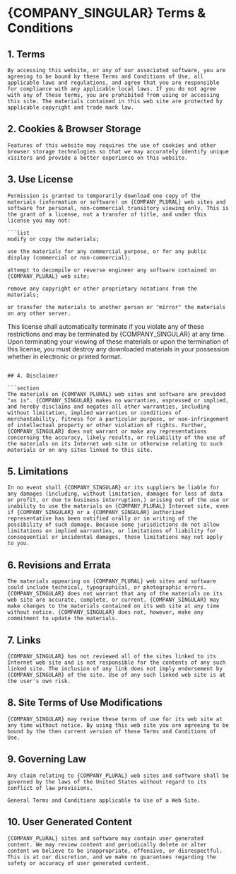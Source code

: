 # {COMPANY_SINGULAR} Terms & Conditions

## 1. Terms

```section
By accessing this website, or any of our associated software, you are agreeing to be bound by these Terms and Conditions of Use, all applicable laws and regulations, and agree that you are responsible for compliance with any applicable local laws. If you do not agree with any of these terms, you are prohibited from using or accessing this site. The materials contained in this web site are protected by applicable copyright and trade mark law.
```

## 2. Cookies & Browser Storage

```section
Features of this website may requires the use of cookies and other browser storage technologies so that we may accurately identify unique visitors and provide a better experience on this website.
```

## 3. Use License

````section
Permission is granted to temporarily download one copy of the materials (information or software) on {COMPANY_PLURAL} web sites and software for personal, non-commercial transitory viewing only. This is the grant of a license, not a transfer of title, and under this license you may not:

```list
modify or copy the materials;

use the materials for any commercial purpose, or for any public display (commercial or non-commercial);

attempt to decompile or reverse engineer any software contained on {COMPANY_PLURAL} web site;

remove any copyright or other proprietary notations from the materials;

or transfer the materials to another person or "mirror" the materials on any other server.
````

This license shall automatically terminate if you violate any of these restrictions and may be terminated by {COMPANY_SINGULAR} at any time. Upon terminating your viewing of these materials or upon the termination of this license, you must destroy any downloaded materials in your possession whether in electronic or printed format.
```

## 4. Disclaimer

```section
The materials on {COMPANY_PLURAL} web sites and software are provided "as is". {COMPANY_SINGULAR} makes no warranties, expressed or implied, and hereby disclaims and negates all other warranties, including without limitation, implied warranties or conditions of merchantability, fitness for a particular purpose, or non-infringement of intellectual property or other violation of rights. Further, {COMPANY_SINGULAR} does not warrant or make any representations concerning the accuracy, likely results, or reliability of the use of the materials on its Internet web site or otherwise relating to such materials or on any sites linked to this site.
```

## 5. Limitations

```section
In no event shall {COMPANY_SINGULAR} or its suppliers be liable for any damages (including, without limitation, damages for loss of data or profit, or due to business interruption,) arising out of the use or inability to use the materials on {COMPANY_PLURAL} Internet site, even if {COMPANY_SINGULAR} or a {COMPANY_SINGULAR} authorized representative has been notified orally or in writing of the possibility of such damage. Because some jurisdictions do not allow limitations on implied warranties, or limitations of liability for consequential or incidental damages, these limitations may not apply to you.
```

## 6. Revisions and Errata

```section
The materials appearing on {COMPANY_PLURAL} web sites and software could include technical, typographical, or photographic errors. {COMPANY_SINGULAR} does not warrant that any of the materials on its web site are accurate, complete, or current. {COMPANY_SINGULAR} may make changes to the materials contained on its web site at any time without notice. {COMPANY_SINGULAR} does not, however, make any commitment to update the materials.
```

## 7. Links

```section
{COMPANY_SINGULAR} has not reviewed all of the sites linked to its Internet web site and is not responsible for the contents of any such linked site. The inclusion of any link does not imply endorsement by {COMPANY_SINGULAR} of the site. Use of any such linked web site is at the user's own risk.
```

## 8. Site Terms of Use Modifications

```section
{COMPANY_SINGULAR} may revise these terms of use for its web site at any time without notice. By using this web site you are agreeing to be bound by the then current version of these Terms and Conditions of Use.
```

## 9. Governing Law

```section
Any claim relating to {COMPANY_PLURAL} web sites and software shall be governed by the laws of the United States without regard to its conflict of law provisions.

General Terms and Conditions applicable to Use of a Web Site.
```

## 10. User Generated Content

```section
{COMPANY_PLURAL} sites and software may contain user generated content. We may review content and periodically delete or alter content we believe to be inappropriate, offensive, or disrespectful. This is at our discretion, and we make no guarantees regarding the safety or accuracy of user generated content.
```
